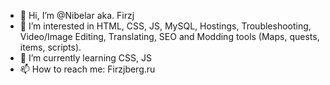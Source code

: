 - 👋 Hi, I’m @Nibelar aka. Firzj
- 👀 I’m interested in HTML, CSS, JS, MySQL, Hostings, Troubleshooting, Video/Image Editing, Translating, SEO and Modding tools (Maps, quests, items, scripts).
- 🌱 I’m currently learning CSS, JS
- 📫 How to reach me: Firzjberg.ru

<!---
Nibelar/Nibelar is a ✨ special ✨ repository because its `README.md` (this file) appears on your GitHub profile.
You can click the Preview link to take a look at your changes.
--->
